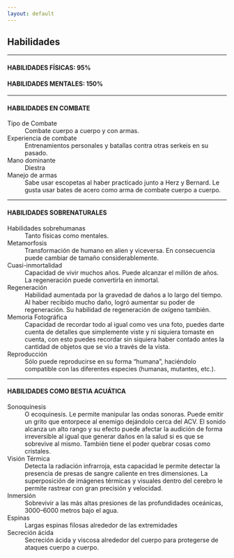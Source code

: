```yaml
---
layout: default
---
```

## Habilidades

* * *

#### HABILIDADES FÍSICAS: 95%
#### HABILIDADES MENTALES: 150%

* * *

#### HABILIDADES EN COMBATE

<dl>
<dt>Tipo de Combate</dt>
<dd>Combate cuerpo a cuerpo y con armas.</dd>
<dt>Experiencia de combate</dt>
<dd>Entrenamientos personales y batallas contra otras serkeis en su pasado.</dd>
<dt>Mano dominante</dt>
<dd>Diestra</dd>
<dt>Manejo de armas</dt>
<dd>Sabe usar escopetas al haber practicado junto a Herz y Bernard. Le gusta usar bates de acero como arma de combate cuerpo a cuerpo.</dd>
</dl>

* * *

#### HABILIDADES SOBRENATURALES

<dl>
<dt>Habilidades sobrehumanas</dt>
<dd>Tanto físicas como mentales.</dd>
<dt>Metamorfosis</dt>
<dd>Transformación de humano en alien y viceversa. En consecuencia puede cambiar de tamaño considerablemente.</dd>
<dt>Cuasi-inmortalidad</dt>
<dd>Capacidad de vivir muchos años. Puede alcanzar el millón de años. La regeneración puede convertirla en inmortal. </dd>
<dt>Regeneración</dt>
<dd>Habilidad aumentada por la gravedad de daños a lo largo del tiempo. Al haber recibido mucho daño, logró aumentar su poder de regeneración. Su habilidad de regeneración de oxígeno también.</dd>
<dt>Memoria Fotográfica</dt>
<dd>Capacidad de recordar todo al igual como ves una foto, puedes darte cuenta de detalles que simplemente viste y ni siquiera tomaste en cuenta, con esto puedes recordar sin siquiera haber contado antes la cantidad de objetos que se vio a través de la vista.</dd>
<dt>Reproducción</dt>
<dd>Sólo puede reproducirse en su forma “humana”, haciéndolo compatible con las diferentes especies (humanas, mutantes, etc.).</dd>
</dl>

* * *

#### HABILIDADES COMO BESTIA ACUÁTICA

<dl>
<dt>Sonoquinesis</dt>
<dd>O ecoquinesis. Le permite manipular las ondas sonoras. Puede emitir un grito que entorpece al enemigo dejándolo cerca del ACV. El sonido alcanza un alto rango y su efecto puede afectar la audición de forma irreversible al igual que generar daños en la salud si es que se sobrevive al mismo. También tiene el poder quebrar cosas como cristales.</dd>
<dt>Visión Térmica</dt>
<dd>Detecta la radiación infrarroja, esta capacidad le permite detectar la presencia de presas de sangre caliente en tres dimensiones. La superposición de imágenes térmicas y visuales dentro del cerebro le permite rastrear con gran precisión y velocidad.</dd>
<dt>Inmersión</dt>
<dd>Sobrevivir a las más altas presiones de las profundidades oceánicas, 3000–6000 metros bajo el agua.</dd>
<dt>Espinas</dt>
<dd>Largas espinas filosas alrededor de las extremidades</dd>
  <dt>Secreción ácida</dt>
<dd>Secreción ácida y viscosa alrededor del cuerpo para protegerse de ataques cuerpo a cuerpo.</dd>
</dl>
